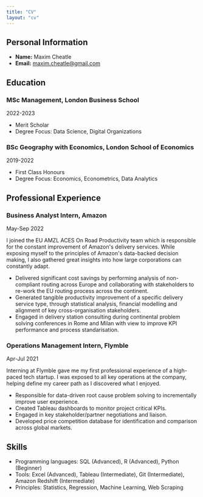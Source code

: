 ```yaml
---
title: "CV"
layout: "cv"
---
```


## Personal Information

- **Name:** Maxim Cheatle
- **Email:** <maxim.cheatle@gmail.com>

## Education

### MSc Management, London Business School

2022-2023

- Merit Scholar
- Degree Focus: Data Science, Digital Organizations

### BSc Geography with Economics, London School of Economics

2019-2022

- First Class Honours
- Degree Focus: Economics, Econometrics, Data Analytics

## Professional Experience

### Business Analyst Intern, Amazon

May-Sep 2022

I joined the EU AMZL ACES On Road Productivity team which is responsible for the constant improvement of Amazon's delivery services. While exposing myself to the principles of Amazon's data-backed decision making, I also gathered great insights into how large corporations can constantly adapt.

- Delivered significant cost savings by performing analysis of non-compliant routing across Europe and collaborating with stakeholders to re-work the EU routing process across the continent.
- Generated tangible productivity improvement of a specific delivery service type, through statistical analysis, financial modelling and alignment of key cross-organisation stakeholders.
- Engaged in delivery station consulting during continental problem solving conferences in Rome and Milan with view to improve KPI performance and process standarisation.
  
### Operations Management Intern, Flymble

Apr-Jul 2021

Interning at Flymble gave me my first professional experience of a high-paced tech startup. I was exposed to all key operations at the company, helping define my career path as I discovered what I enjoyed. 

- Responsible for data-driven root cause problem solving to incrementally improve user experience.
- Created Tableau dashboards to monitor project critical KPIs.
- Engaged in key stakeholder/partner negotiations and liaison.
- Developed price competition database for identification and comparison across global markets.
  
## Skills

- Programming languages: SQL (Advanced), R (Advanced), Python (Beginner)
- Tools: Excel (Advanced), Tableau (Intermediate), Git (Intermediate), Amazon Redshift (Intermediate)
- Principles: Statistics, Regression, Machine Learning, Web Scraping